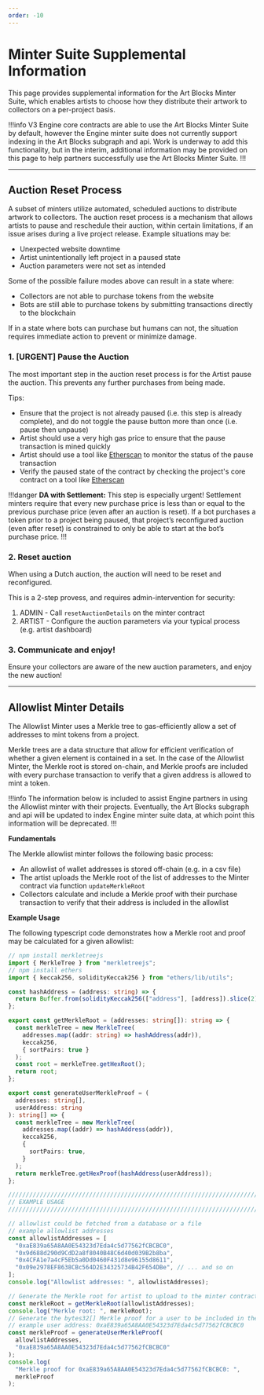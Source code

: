 ```yaml
---
order: -10
---
```


# Minter Suite Supplemental Information

This page provides supplemental information for the Art Blocks Minter Suite, which enables artists to choose how they distribute their artwork to collectors on a per-project basis.

!!!info
V3 Engine core contracts are able to use the Art Blocks Minter Suite by default, however the Engine minter suite does not currently support indexing in the Art Blocks subgraph and api. Work is underway to add this functionality, but in the interim, additional information may be provided on this page to help partners successfully use the Art Blocks Minter Suite.
!!!

---

## Auction Reset Process

A subset of minters utilize automated, scheduled auctions to distribute artwork to collectors. The auction reset process is a mechanism that allows artists to pause and reschedule their auction, within certain limitations, if an issue arises during a live project release. Example situations may be:

- Unexpected website downtime
- Artist unintentionally left project in a paused state
- Auction parameters were not set as intended

Some of the possible failure modes above can result in a state where:

- Collectors are not able to purchase tokens from the website
- Bots are still able to purchase tokens by submitting transactions directly to the blockchain

If in a state where bots can purchase but humans can not, the situation requires immediate action to prevent or minimize damage.

### 1. [URGENT] Pause the Auction

The most important step in the auction reset process is for the Artist pause the auction. This prevents any further purchases from being made.

Tips:

- Ensure that the project is not already paused (i.e. this step is already complete), and do not toggle the pause button more than once (i.e. pause then unpause)
- Artist should use a very high gas price to ensure that the pause transaction is mined quickly
- Artist should use a tool like [Etherscan](https://etherscan.io/) to monitor the status of the pause transaction
- Verify the paused state of the contract by checking the project's core contract on a tool like [Etherscan](https://etherscan.io/)

!!!danger
**DA with Settlement:** This step is especially urgent! Settlement minters require that every new purchase price is less than or equal to the previous purchase price (even after an auction is reset). If a bot purchases a token prior to a project being paused, that project’s reconfigured auction (even after reset) is constrained to only be able to start at the bot’s purchase price.
!!!

### 2. Reset auction

When using a Dutch auction, the auction will need to be reset and reconfigured.

This is a 2-step provess, and requires admin-intervention for security:

1. ADMIN - Call `resetAuctionDetails` on the minter contract
2. ARTIST - Configure the auction parameters via your typical process (e.g. artist dashboard)

### 3. Communicate and enjoy!

Ensure your collectors are aware of the new auction parameters, and enjoy the new auction!

---

## Allowlist Minter Details

The Allowlist Minter uses a Merkle tree to gas-efficiently allow a set of addresses to mint tokens from a project.

Merkle trees are a data structure that allow for efficient verification of whether a given element is contained in a set. In the case of the Allowlist Minter, the Merkle root is stored on-chain, and Merkle proofs are included with every purchase transaction to verify that a given address is allowed to mint a token.

!!!info
The information below is included to assist Engine partners in using the Allowlist minter with their projects. Eventually, the Art Blocks subgraph and api will be updated to index Engine minter suite data, at which point this information will be deprecated.
!!!

**Fundamentals**

The Merkle allowlist minter follows the following basic process:

- An allowlist of wallet addresses is stored off-chain (e.g. in a csv file)
- The artist uploads the Merkle root of the list of addresses to the Minter contract via function `updateMerkleRoot`
- Collectors calculate and include a Merkle proof with their purchase transaction to verify that their address is included in the allowlist

**Example Usage**

The following typescript code demonstrates how a Merkle root and proof may be calculated for a given allowlist:

```typescript
// npm install merkletreejs
import { MerkleTree } from "merkletreejs";
// npm install ethers
import { keccak256, solidityKeccak256 } from "ethers/lib/utils";

const hashAddress = (address: string) => {
  return Buffer.from(solidityKeccak256(["address"], [address]).slice(2), "hex");
};

export const getMerkleRoot = (addresses: string[]): string => {
  const merkleTree = new MerkleTree(
    addresses.map((addr: string) => hashAddress(addr)),
    keccak256,
    { sortPairs: true }
  );
  const root = merkleTree.getHexRoot();
  return root;
};

export const generateUserMerkleProof = (
  addresses: string[],
  userAddress: string
): string[] => {
  const merkleTree = new MerkleTree(
    addresses.map((addr) => hashAddress(addr)),
    keccak256,
    {
      sortPairs: true,
    }
  );
  return merkleTree.getHexProof(hashAddress(userAddress));
};

///////////////////////////////////////////////////////////////////////////////
// EXAMPLE USAGE
///////////////////////////////////////////////////////////////////////////////

// allowlist could be fetched from a database or a file
// example allowlist addresses
const allowlistAddresses = [
  "0xaE839a65A8AA0E54323d7Eda4c5d77562fCBCBC0",
  "0x9d688d290d9CdD2a8f8040B48C6d40d039B2b8ba",
  "0x4CFA1e7a4cF5Eb5a0Dd0460F431d8e96155d8611",
  "0x09e2978EF8638CBc564D2E34325734B42F654DBe", // ... and so on
];
console.log("Allowlist addresses: ", allowlistAddresses);

// Generate the Merkle root for artist to upload to the minter contract
const merkleRoot = getMerkleRoot(allowlistAddresses);
console.log("Merkle root: ", merkleRoot);
// Generate the bytes32[] Merkle proof for a user to be included in the purchase transaction
// example user address: 0xaE839a65A8AA0E54323d7Eda4c5d77562fCBCBC0
const merkleProof = generateUserMerkleProof(
  allowlistAddresses,
  "0xaE839a65A8AA0E54323d7Eda4c5d77562fCBCBC0"
);
console.log(
  "Merkle proof for 0xaE839a65A8AA0E54323d7Eda4c5d77562fCBCBC0: ",
  merkleProof
);
```
